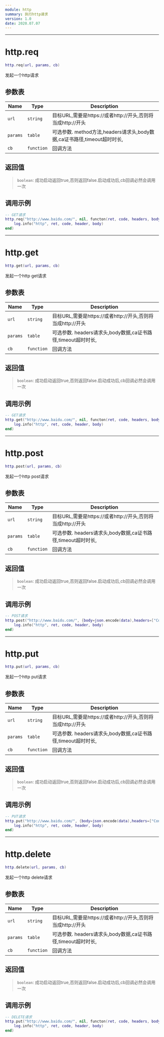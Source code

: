 ```yaml
---
module: http
summary: 执行http请求
version: 1.0
date: 2020.07.07
---
```


--------------------------------------------------
# http.req

```lua
http.req(url, params, cb)
```

发起一个http请求

## 参数表

Name | Type | Description
-----|------|--------------
`url`|`string`| 目标URL,需要是https://或者http://开头,否则将当成http://开头
`params`|`table`| 可选参数. method方法,headers请求头,body数据,ca证书路径,timeout超时时长,
`cb`|`function`| 回调方法

## 返回值

> `boolean`: 成功启动返回true,否则返回false.启动成功后,cb回调必然会调用一次

## 调用示例

```lua
-- GET请求
http.req("http://www.baidu.com/", nil, functon(ret, code, headers, body)
    log.info("http", ret, code, header, body)
end) 
```


--------------------------------------------------
# http.get

```lua
http.get(url, params, cb)
```

发起一个http get请求

## 参数表

Name | Type | Description
-----|------|--------------
`url`|`string`| 目标URL,需要是https://或者http://开头,否则将当成http://开头
`params`|`table`| 可选参数. headers请求头,body数据,ca证书路径,timeout超时时长,
`cb`|`function`| 回调方法

## 返回值

> `boolean`: 成功启动返回true,否则返回false.启动成功后,cb回调必然会调用一次

## 调用示例

```lua
-- GET请求
http.get("http://www.baidu.com/", nil, functon(ret, code, headers, body)
    log.info("http", ret, code, header, body)
end) 
```


--------------------------------------------------
# http.post

```lua
http.post(url, params, cb)
```

发起一个http post请求

## 参数表

Name | Type | Description
-----|------|--------------
`url`|`string`| 目标URL,需要是https://或者http://开头,否则将当成http://开头
`params`|`table`| 可选参数. headers请求头,body数据,ca证书路径,timeout超时时长,
`cb`|`function`| 回调方法

## 返回值

> `boolean`: 成功启动返回true,否则返回false.启动成功后,cb回调必然会调用一次

## 调用示例

```lua
-- POST请求
http.post("http://www.baidu.com/", {body=json.encode(data),headers=["Content-Type","application/json"]}, functon(ret, code, headers, body)
    log.info("http", ret, code, header, body)
end) 
```


--------------------------------------------------
# http.put

```lua
http.put(url, params, cb)
```

发起一个http put请求

## 参数表

Name | Type | Description
-----|------|--------------
`url`|`string`| 目标URL,需要是https://或者http://开头,否则将当成http://开头
`params`|`table`| 可选参数. headers请求头,body数据,ca证书路径,timeout超时时长,
`cb`|`function`| 回调方法

## 返回值

> `boolean`: 成功启动返回true,否则返回false.启动成功后,cb回调必然会调用一次

## 调用示例

```lua
-- PUT请求
http.put("http://www.baidu.com/", {body=json.encode(data),headers=["Content-Type","application/json"]}, functon(ret, code, headers, body)
    log.info("http", ret, code, header, body)
end) 
```


--------------------------------------------------
# http.delete

```lua
http.delete(url, params, cb)
```

发起一个http delete请求

## 参数表

Name | Type | Description
-----|------|--------------
`url`|`string`| 目标URL,需要是https://或者http://开头,否则将当成http://开头
`params`|`table`| 可选参数. headers请求头,body数据,ca证书路径,timeout超时时长,
`cb`|`function`| 回调方法

## 返回值

> `boolean`: 成功启动返回true,否则返回false.启动成功后,cb回调必然会调用一次

## 调用示例

```lua
-- DELETE请求
http.put("http://www.baidu.com/", nil, functon(ret, code, headers, body)
    log.info("http", ret, code, header, body)
end) 
```


